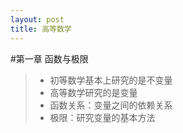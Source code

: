 ```yaml
---
layout: post
title: 高等数学
---
```


#第一章 函数与极限
> - 初等数学基本上研究的是不变量    
> - 高等数学研究的是变量    
> - 函数关系：变量之间的依赖关系    
> - 极限：研究变量的基本方法    
